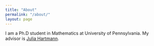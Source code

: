 ```yaml
---
title: "About"
permalink: "/about/"
layout: page
---
```


I am a Ph.D student in Mathematics at University of Pennsylvania. My advisor is [Julia Hartmann](https://www2.math.upenn.edu/~hartmann/). 

